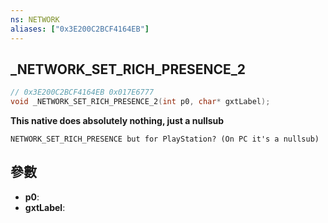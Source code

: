 ```yaml
---
ns: NETWORK
aliases: ["0x3E200C2BCF4164EB"]
---
```

## _NETWORK_SET_RICH_PRESENCE_2

```c
// 0x3E200C2BCF4164EB 0x017E6777
void _NETWORK_SET_RICH_PRESENCE_2(int p0, char* gxtLabel);
```

**This native does absolutely nothing, just a nullsub**

```
NETWORK_SET_RICH_PRESENCE but for PlayStation? (On PC it's a nullsub)  
```

## 參數
* **p0**: 
* **gxtLabel**: 

